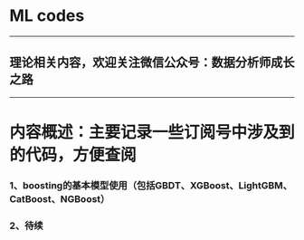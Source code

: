 # ML codes

---
## 理论相关内容，欢迎关注微信公众号：数据分析师成长之路

---
# 内容概述：主要记录一些订阅号中涉及到的代码，方便查阅

### 1、boosting的基本模型使用（包括GBDT、XGBoost、LightGBM、CatBoost、NGBoost）

### 2、待续
